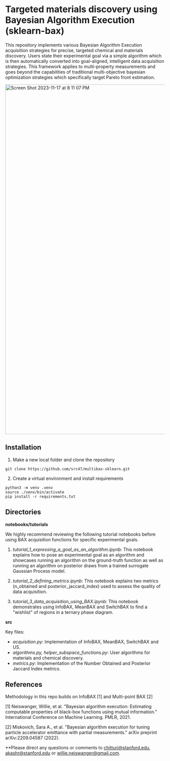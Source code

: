 # Targeted materials discovery using Bayesian Algorithm Execution (sklearn-bax)

This repository implements various Bayesian Algorithm Execution acquisition strategies for precise, targeted chemical and materials discovery. Users state their experimental goal via a simple algorithm which is then automatically converted into goal-aligned, intelligent data acquisition strategies. This framework applies to multi-property measurements and goes beyond the capabilities of traditional multi-objective bayesian optimization strategies which specifically target Pareto front estimation. 


<img width="1103" alt="Screen Shot 2023-11-17 at 8 11 07 PM" src="https://github.com/src47/sklearn-bax/assets/39596225/beeb53e1-bbe6-47c8-89a4-fefb510143a9">

## Installation

1) Make a new local folder and clone the repository

```
git clone https://github.com/src47/multibax-sklearn.git
```

2) Create a virtual environment and install requirements

```
python3 -m venv .venv
source ./venv/bin/activate
pip install -r requirements.txt
```

## Directories

**notebooks/tutorials** 

We highly recommend reviewing the following tutorial notebooks before using BAX acquisition functions for specific experimental goals. 

1) *tutorial_1_expressing_a_goal_as_an_algorithm.ipynb*: This notebook explains how to pose an experimental goal as an algorithm and showcases running an algorithm on the ground-truth function as well as running an algorithm on posterior draws from a trained surrogate Gaussian Process model. 

2) *tutorial_2_defining_metrics.ipynb*: This notebook explains two metrics (n_obtained and posterior_jaccard_index) used to assess the quality of data acquisition. 

3) *tutorial_3_data_acquisition_using_BAX.ipynb*: This notebook demonstrates using InfoBAX, MeanBAX and SwitchBAX to find a "wishlist" of regions in a ternary phase diagram. 


**src** 

Key files:

- *acquisition.py*: Implementation of InfoBAX, MeanBAX, SwitchBAX and US. 
- *algorithms.py, helper_subspace_functions.py*: User algorithms for materials and chemical discovery. 
- *metrics.py*: Implementation of the Number Obtained and Posterior Jaccard Index metrics. 

## References

Methodology in this repo builds on InfoBAX [1] and Multi-point BAX [2]

[1] Neiswanger, Willie, et al. "Bayesian algorithm execution: Estimating computable properties of black-box functions using mutual information." International Conference on Machine Learning. PMLR, 2021.

[2] Miskovich, Sara A., et al. "Bayesian algorithm execution for tuning particle accelerator emittance with partial measurements." arXiv preprint arXiv:2209.04587 (2022).

**Please direct any questions or comments to chitturi@stanford.edu, akashr@stanford.edu or willie.neiswanger@gmail.com. 
